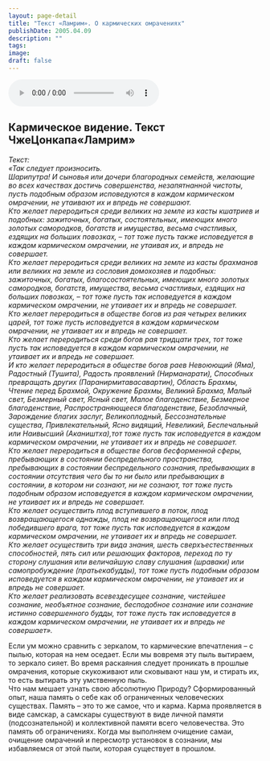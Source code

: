 ```yaml
---
layout: page-detail
title: "Текст «Ламрим». О кармических омрачениях"
publishDate: 2005.04.09
description: ""
tags:
image:
draft: false
---
```


<audio title="2005.04.09 - Текст «Ламрим». О кармических омрачениях.mp3" src="https://filer-api.advayta.org/v1.0/public/files/75217" controls=""></audio>

## **Кармическое видение.** **Текст ЧжеЦонкапа«Ламрим»**   
 _Текст:_   
 _«Так следует произносить._   
 _Шарипутра! И сыновья или дочери благородных семейств, желающие во всех качествах достичь совершенства, незапятнанной чистоты, пусть подобным образом исповедуются в каждом кармическом омрачении, не утаивают их и впредь не совершают._   
 _Кто желает переродиться среди великих на земле из касты кшатриев и подобных: зажиточных, богатых, состоятельных, имеющих много золотых самородков, богатств и имущества, весьма счастливых, ездящих на больших повозках, – тот тоже пусть также исповедуется в каждом кармическом омрачении, не утаивая их, и впредь не совершает._   
 _Кто желает переродиться среди великих на земле из касты брахманов или великих на земле из сословия домохозяев и подобных: зажиточных, богатых, благосостоятельных, имеющих много золотых самородков, богатств, имущества, весьма счастливых, ездящих на больших повозках, – тот тоже пусть так исповедуется в каждом кармическом омрачении, не утаивает их и впредь не совершает._   
 _Кто желает переродиться в обществе богов из рая четырех великих царей, тот тоже пусть исповедуется в каждом кармическом омрачении, не утаивает их и впредь не совершает._   
 _Кто желает переродиться среди богов рая тридцати трех, тот тоже пусть так исповедуется в каждом кармическом омрачении, не утаивает их и впредь не совершает._   
 _И кто желает переродиться в обществе богов раев Невоюющий (Яма), Радостный (Тушита), Радость проявлений (Нирманарати), Способных превращать других (Паранирмитавасавартин), Область Брахмы, Чтение перед Брахмой, Окружение Брахмы, Великий Брахма, Малый свет, Безмерный свет, Ясный свет, Малое благоденствие, Безмерное благоденствие, Распространяющееся благоденствие, Безоблачный, Зарождение благих заслуг, Великоплодный, Бессознательные существа, Привлекательный, Ясно видящий, Невеликий, Беспечальный или Наивысший (Акаништха),тот тоже пусть так исповедуется в каждом кармическом омрачении, не утаивает их и впредь не совершает._   
 _Кто желает переродиться в обществе богов бесформенной сферы, пребывающих в состоянии беспредельного пространства, пребывающих в состоянии беспредельного сознания, пребывающих в состоянии отсутствия чего бы то ни было или пребывающих в состоянии, в котором ни сознают, ни не сознают, тот тоже пусть подобным образом исповедуется в каждом кармическом омрачении, не утаивает их и впредь не совершает._   
 _Кто желает осуществить плод вступившего в поток, плод возвращающегося однажды, плод не возвращающегося или плод победившего врага, тот тоже пусть так исповедуется в каждом кармическом омрачении, не утаивает их и впредь не совершает._  
 _Кто желает осуществить три вида знания, шесть сверхъестественных способностей, пять сил или решающих факторов, переход по ту сторону слушания или величайшую славу слушания (шраваки) или самопробуждение (пратьекабудды), тот тоже пусть подобным образом исповедуется в каждом кармическом омрачении, не утаивает их и впредь не совершает._   
 _Кто желает реализовать всевездесущее сознание, чистейшее сознание, необъятное сознание, бесподобное сознание или сознание истинно совершенного будды, тот тоже пусть так исповедуется в каждом кармическом омрачении, не утаивает их и впредь не совершает»._   
  
 Если ум можно сравнить с зеркалом, то кармические впечатления – с пылью, которая на нем оседает. Если мы вовремя эту пыль вытираем, то зеркало сияет. Во время раскаяния следует проникать в прошлые омрачения, которые скукоживают или сковывают наш ум, и стирать их, то есть вытирать эту умственную пыль.   
 Что нам мешает узнать свою абсолютную Природу? Сформированный опыт, наша память о себе как об ограниченных человеческих существах. Память – это то же самое, что и карма. Карма проявляется в виде самскар, а самскары существуют в виде личной памяти (подсознательной) и коллективной памяти всего человечества. Это память об ограничениях. Когда мы выполняем очищение самаи, очищение омрачений и пересмотр установок в сознании, мы избавляемся от этой пыли, которая существует в прошлом.   
  
  
